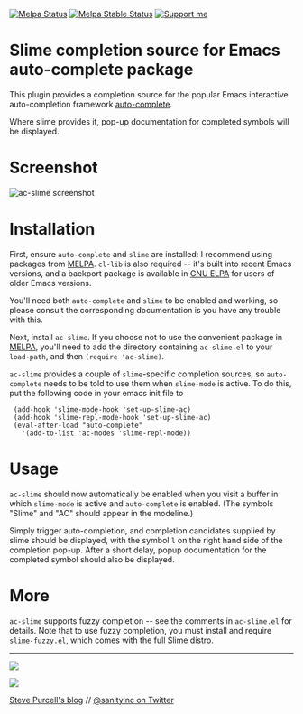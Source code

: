 [![Melpa Status](http://melpa.org/packages/ac-slime-badge.svg)](http://melpa.org/#/ac-slime)
[![Melpa Stable Status](http://stable.melpa.org/packages/ac-slime-badge.svg)](http://stable.melpa.org/#/ac-slime)
<a href="https://www.patreon.com/sanityinc"><img alt="Support me" src="https://img.shields.io/badge/Support%20Me-%F0%9F%92%97-ff69b4.svg"></a>

Slime completion source for Emacs auto-complete package
=======================================================

This plugin provides a completion source for the popular Emacs
interactive auto-completion framework
[auto-complete](http://cx4a.org/software/auto-complete/).

Where slime provides it, pop-up documentation for completed symbols
will be displayed.

Screenshot
==========

![ac-slime screenshot](screenshot.png)

Installation
=============

First, ensure `auto-complete` and `slime` are installed: I recommend
using packages from [MELPA][melpa]. `cl-lib`
is also required -- it's built into recent Emacs versions, and a
backport package is available in [GNU ELPA](http://elpa.gnu.org/) for users
of older Emacs versions.

You'll need both `auto-complete` and `slime` to be enabled and
working, so please consult the corresponding documentation is you have
any trouble with this.

Next, install `ac-slime`. If you choose not to use the convenient
package in [MELPA][melpa], you'll need to add the directory containing
`ac-slime.el` to your `load-path`, and then `(require 'ac-slime)`.

`ac-slime` provides a couple of `slime`-specific completion sources,
so `auto-complete` needs to be told to use them when `slime-mode` is
active. To do this, put the following code in your emacs init file to 

     (add-hook 'slime-mode-hook 'set-up-slime-ac)
     (add-hook 'slime-repl-mode-hook 'set-up-slime-ac)
     (eval-after-load "auto-complete"
       '(add-to-list 'ac-modes 'slime-repl-mode))

Usage
=====

`ac-slime` should now automatically be enabled when you visit a buffer
in which `slime-mode` is active and `auto-complete` is enabled. (The
symbols "Slime" and "AC" should appear in the modeline.)

Simply trigger auto-completion, and completion candidates supplied by
slime should be displayed, with the symbol `l` on the right hand side
of the completion pop-up. After a short delay, popup documentation
for the completed symbol should also be displayed.

More
====

`ac-slime` supports fuzzy completion -- see the comments in
`ac-slime.el` for details. Note that to use fuzzy completion, you must
install and require `slime-fuzzy.el`, which comes with the full Slime
distro.




[melpa]: http://melpa.org

<hr>

[![](http://api.coderwall.com/purcell/endorsecount.png)](http://coderwall.com/purcell)

[![](http://www.linkedin.com/img/webpromo/btn_liprofile_blue_80x15.png)](http://uk.linkedin.com/in/stevepurcell)

[Steve Purcell's blog](http://www.sanityinc.com/) // [@sanityinc on Twitter](https://twitter.com/sanityinc)

